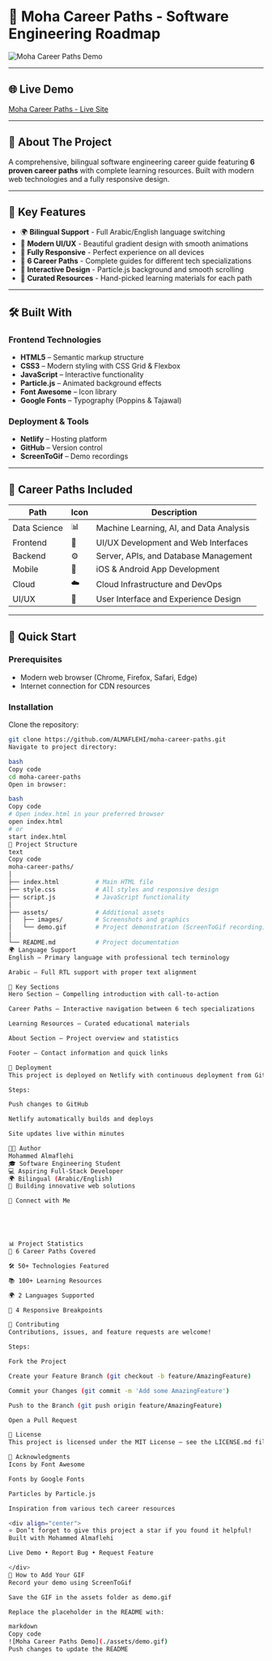 # 🚀 Moha Career Paths - Software Engineering Roadmap

![Moha Career Paths Demo](./assets/demo.gif)

---

## 🌐 Live Demo
[Moha Career Paths - Live Site](https://moha-roadmap.netlify.app/)

---

## 📖 About The Project
A comprehensive, bilingual software engineering career guide featuring **6 proven career paths** with complete learning resources. Built with modern web technologies and a fully responsive design.

---

## 🎯 Key Features
- 🌍 **Bilingual Support** - Full Arabic/English language switching  
- 🎨 **Modern UI/UX** - Beautiful gradient design with smooth animations  
- 📱 **Fully Responsive** - Perfect experience on all devices  
- 🚀 **6 Career Paths** - Complete guides for different tech specializations  
- 💫 **Interactive Design** - Particle.js background and smooth scrolling  
- 🎯 **Curated Resources** - Hand-picked learning materials for each path  

---

## 🛠️ Built With
### Frontend Technologies
- **HTML5** – Semantic markup structure  
- **CSS3** – Modern styling with CSS Grid & Flexbox  
- **JavaScript** – Interactive functionality  
- **Particle.js** – Animated background effects  
- **Font Awesome** – Icon library  
- **Google Fonts** – Typography (Poppins & Tajawal)  

### Deployment & Tools
- **Netlify** – Hosting platform  
- **GitHub** – Version control  
- **ScreenToGif** – Demo recordings  

---

## 🎨 Career Paths Included
| Path        | Icon | Description                               |
|-------------|------|-------------------------------------------|
| Data Science | 📊 | Machine Learning, AI, and Data Analysis   |
| Frontend    | 🎨 | UI/UX Development and Web Interfaces       |
| Backend     | ⚙️ | Server, APIs, and Database Management      |
| Mobile      | 📱 | iOS & Android App Development              |
| Cloud       | ☁️ | Cloud Infrastructure and DevOps            |
| UI/UX       | 🎯 | User Interface and Experience Design        |

---

## 🚀 Quick Start
### Prerequisites
- Modern web browser (Chrome, Firefox, Safari, Edge)  
- Internet connection for CDN resources  

### Installation
Clone the repository:
```bash
git clone https://github.com/ALMAFLEHI/moha-career-paths.git
Navigate to project directory:

bash
Copy code
cd moha-career-paths
Open in browser:

bash
Copy code
# Open index.html in your preferred browser
open index.html
# or
start index.html
📁 Project Structure
text
Copy code
moha-career-paths/
│
├── index.html          # Main HTML file
├── style.css           # All styles and responsive design
├── script.js           # JavaScript functionality
│
├── assets/             # Additional assets
│   ├── images/         # Screenshots and graphics
│   └── demo.gif        # Project demonstration (ScreenToGif recording)
│
└── README.md           # Project documentation
🌍 Language Support
English – Primary language with professional tech terminology

Arabic – Full RTL support with proper text alignment

🎯 Key Sections
Hero Section – Compelling introduction with call-to-action

Career Paths – Interactive navigation between 6 tech specializations

Learning Resources – Curated educational materials

About Section – Project overview and statistics

Footer – Contact information and quick links

🚀 Deployment
This project is deployed on Netlify with continuous deployment from GitHub.

Steps:

Push changes to GitHub

Netlify automatically builds and deploys

Site updates live within minutes

👨‍💻 Author
Mohammed Almaflehi
🎓 Software Engineering Student
💻 Aspiring Full-Stack Developer
🌍 Bilingual (Arabic/English)
📍 Building innovative web solutions

🔗 Connect with Me





📊 Project Statistics
🎯 6 Career Paths Covered

🛠️ 50+ Technologies Featured

📚 100+ Learning Resources

🌍 2 Languages Supported

📱 4 Responsive Breakpoints

🤝 Contributing
Contributions, issues, and feature requests are welcome!

Steps:

Fork the Project

Create your Feature Branch (git checkout -b feature/AmazingFeature)

Commit your Changes (git commit -m 'Add some AmazingFeature')

Push to the Branch (git push origin feature/AmazingFeature)

Open a Pull Request

📄 License
This project is licensed under the MIT License – see the LICENSE.md file for details.

🙏 Acknowledgments
Icons by Font Awesome

Fonts by Google Fonts

Particles by Particle.js

Inspiration from various tech career resources

<div align="center">
⭐️ Don’t forget to give this project a star if you found it helpful!
Built with Mohammed Almaflehi

Live Demo • Report Bug • Request Feature

</div>
📸 How to Add Your GIF
Record your demo using ScreenToGif

Save the GIF in the assets folder as demo.gif

Replace the placeholder in the README with:

markdown
Copy code
![Moha Career Paths Demo](./assets/demo.gif)
Push changes to update the README
